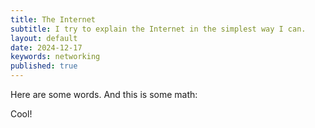 ```yaml
---
title: The Internet
subtitle: I try to explain the Internet in the simplest way I can. 
layout: default
date: 2024-12-17
keywords: networking
published: true
---
```


Here are some words. And this is some math:

Cool!